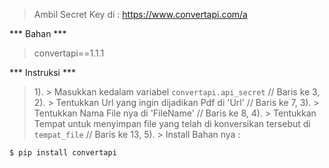 > Ambil Secret Key di : https://www.convertapi.com/a

*** Bahan ***
> convertapi==1.1.1

*** Instruksi ***
> 1). > Masukkan kedalam variabel `convertapi.api_secret` // Baris ke 3,
> 2). > Tentukkan Url yang ingin dijadikan Pdf di 'Url' // Baris ke 7,
> 3). > Tentukkan Nama File nya di 'FileName' // Baris ke 8,
> 4). > Tentukkan Tempat untuk menyimpan file yang telah di konversikan tersebut di `tempat_file` // Baris ke 13,
> 5). > Install Bahan nya :
```python
$ pip install convertapi
```

